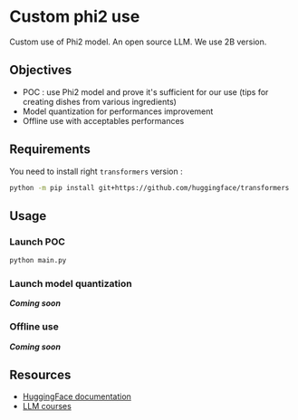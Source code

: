 # Custom phi2 use

Custom use of Phi2 model.
An open source LLM.
We use 2B version.

## Objectives

- POC : use Phi2 model and prove it's sufficient for our use (tips for creating dishes from various ingredients)
- Model quantization for performances improvement
- Offline use with acceptables performances

## Requirements

You need to install right `transformers` version :

```bash
python -m pip install git+https://github.com/huggingface/transformers
```

## Usage

### Launch POC

```bash
python main.py
```

### Launch model quantization

**_Coming soon_**

### Offline use

**_Coming soon_**

## Resources

- [HuggingFace documentation](https://huggingface.co/microsoft/phi-2)
- [LLM courses](https://github.com/mlabonne/llm-course)
